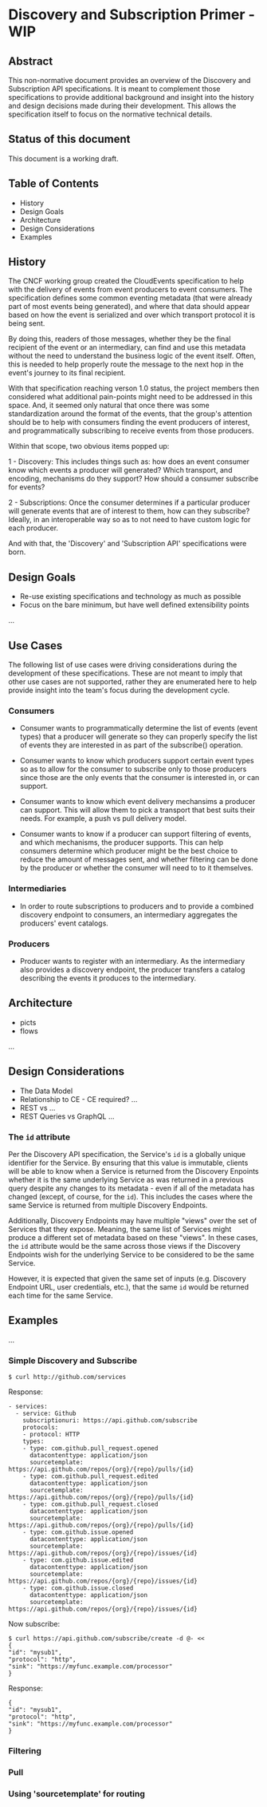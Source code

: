 # Discovery and Subscription Primer - WIP

## Abstract

This non-normative document provides an overview of the Discovery and
Subscription API specifications. It is meant to complement those specifications
to provide additional background and insight into the history and design
decisions made during their development. This allows the specification itself
to focus on the normative technical details.

## Status of this document

This document is a working draft.

## Table of Contents

- History
- Design Goals
- Architecture
- Design Considerations
- Examples

## History

The CNCF working group created the CloudEvents specification to help with the
delivery of events from event producers to event consumers. The specification
defines some common eventing metadata (that were already part of most events
being generated), and where that data should appear based on how the event
is serialized and over which transport protocol it is being sent.

By doing this, readers of those messages, whether they be the final recipient
of the event or an intermediary, can find and use this metadata without the
need to understand the business logic of the event itself. Often, this
is needed to help properly route the message to the next hop in the event's
journey to its final recipient.

With that specification reaching verson 1.0 status, the project members then
considered what additional pain-points might need to be addressed in this
space. And, it seemed only natural that once there was some standardization
around the format of the events, that the group's attention should be to help
with consumers finding the event producers of interest, and programmatically
subscribing to receive events from those producers.

Within that scope, two obvious items popped up:

1 - Discovery:
    This includes things such as: how does an event consumer know which events
    a producer will generated? Which transport, and encoding, mechanisms do
    they support? How should a consumer subscribe for events?
    
2 - Subscriptions: 
    Once the consumer determines if a particular producer will generate events
    that are of interest to them, how can they subscribe? Ideally, in an
    interoperable way so as to not need to have custom logic for each producer.

And with that, the 'Discovery' and 'Subscription API' specifications were born.

## Design Goals

- Re-use existing specifications and technology as much as possible
- Focus on the bare minimum, but have well defined extensibility points

...

## Use Cases

The following list of use cases were driving considerations during the
development of these specifications. These are not meant to imply that other
use cases are not supported, rather they are enumerated here to help provide
insight into the team's focus during the development cycle.

### Consumers

- Consumer wants to programmatically determine the list of events (event types)
  that a producer will generate so they can properly specify the list of events
  they are interested in as part of the subscribe() operation.
  
- Consumer wants to know which producers support certain event types so as to
  allow for the consumer to subscribe only to those producers since those are
  the only events that the consumer is interested in, or can support.

- Consumer wants to know which event delivery mechansims a producer can support.
  This will allow them to pick a transport that best suits their needs. For
  example, a push vs pull delivery model.

- Consumer wants to know if a producer can support filtering of events, and
  which mechanisms, the producer supports. This can help consumers determine
  which producer might be the best choice to reduce the amount of messages
  sent, and whether filtering can be done by the producer or whether the
  consumer will need to to it themselves.

### Intermediaries

- In order to route subscriptions to producers and to provide a combined
  discovery endpoint to consumers, an intermediary aggregates the producers'
  event catalogs.

### Producers

- Producer wants to register with an intermediary. As the intermediary also
  provides a discovery endpoint, the producer transfers a catalog describing the
  events it produces to the intermediary.

## Architecture

- picts
- flows

...

## Design Considerations

- The Data Model
- Relationship to CE - CE required? ...
- REST vs ...
- REST Queries vs GraphQL
...

### The `id` attribute

Per the Discovery API specification, the Service's `id` is a globally
unique identifier for the Service. By ensuring that this value is immutable,
clients will be able to know when a Service is returned from the
Discovery Enpoints whether it is the same underlying Service as was returned
in a previous query despite any changes to its metadata - even if all of the
metadata has changed (except, of course, for the `id`). This includes the
cases where the same Service is returned from multiple Discovery Endpoints.

Additionally, Discovery Endpoints may have multiple "views" over the set
of Services that they expose. Meaning, the same list of Services might
produce a different set of metadata based on these "views". In these cases,
the `id` attribute would be the same across those views if the Discovery
Endpoints wish for the underlying Service to be considered to be the same
Service.

However, it is expected that given the same set of inputs (e.g. Discovery
Endpoint URL, user credentials, etc.), that the same `id` would be returned
each time for the same Service.

## Examples
...

### Simple Discovery and Subscribe

```
$ curl http://github.com/services
```

Response:
```
- services:
  - service: Github
    subscriptionuri: https://api.github.com/subscribe
    protocols:
    - protocol: HTTP
    types:
    - type: com.github.pull_request.opened
      datacontenttype: application/json
      sourcetemplate: https://api.github.com/repos/{org}/{repo}/pulls/{id}
    - type: com.github.pull_request.edited
      datacontenttype: application/json
      sourcetemplate: https://api.github.com/repos/{org}/{repo}/pulls/{id}
    - type: com.github.pull_request.closed
      datacontenttype: application/json
      sourcetemplate: https://api.github.com/repos/{org}/{repo}/pulls/{id}
    - type: com.github.issue.opened
      datacontenttype: application/json
      sourcetemplate: https://api.github.com/repos/{org}/{repo}/issues/{id}
    - type: com.github.issue.edited
      datacontenttype: application/json
      sourcetemplate: https://api.github.com/repos/{org}/{repo}/issues/{id}
    - type: com.github.issue.closed
      datacontenttype: application/json
      sourcetemplate: https://api.github.com/repos/{org}/{repo}/issues/{id}
```

Now subscribe:

```
$ curl https://api.github.com/subscribe/create -d @- <<
{
"id": "mysub1",
"protocol": "http",
"sink": "https://myfunc.example.com/processor"
}
```

Response:
```
{
"id": "mysub1",
"protocol": "http",
"sink": "https://myfunc.example.com/processor"
}
```

### Filtering

### Pull

### Using 'sourcetemplate' for routing
